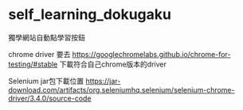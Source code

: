 # self_learning_dokugaku
獨學網站自動點學習按鈕

chrome driver 要去 https://googlechromelabs.github.io/chrome-for-testing/#stable 下載符合自己chrome版本的driver

Selenium jar包下載位置 https://jar-download.com/artifacts/org.seleniumhq.selenium/selenium-chrome-driver/3.4.0/source-code
